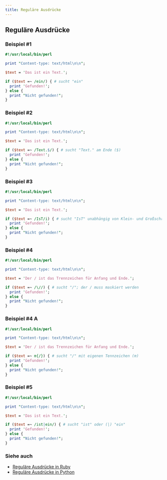 ```yaml
---
title: Reguläre Ausdrücke
---
```


## Reguläre Ausdrücke

### Beispiel #1

```perl
#!/usr/local/bin/perl

print "Content-type: text/html\n\n";

$text = 'Das ist ein Text.';

if ($text =~ /ein/) { # sucht "ein"
  print 'Gefunden!';
} else {
  print "Nicht gefunden!";
}
```

### Beispiel #2

```perl
#!/usr/local/bin/perl

print "Content-type: text/html\n\n";

$text = 'Das ist ein Text.';

if ($text =~ /Text.$/) { # sucht "Text." am Ende ($)
  print 'Gefunden!';
} else {
  print "Nicht gefunden!";
}
```

### Beispiel #3

```perl
#!/usr/local/bin/perl

print "Content-type: text/html\n\n";

$text = 'Das ist ein Text.';

if ($text =~ /IsT/i) { # sucht "IsT" unabhängig von Klein- und Großschreibung (i)
  print 'Gefunden!';
} else {
  print "Nicht gefunden!";
}
```

### Beispiel #4

```perl
#!/usr/local/bin/perl

print "Content-type: text/html\n\n";

$text = 'Der / ist das Trennzeichen für Anfang und Ende.';

if ($text =~ /\//) { # sucht "/"; der / muss maskiert werden
  print 'Gefunden!';
} else {
  print "Nicht gefunden!";
}
```

### Beispiel #4 A

```perl
#!/usr/local/bin/perl

print "Content-type: text/html\n\n";

$text = 'Der / ist das Trennzeichen für Anfang und Ende.';

if ($text =~ m{/}) { # sucht "/" mit eigenen Tennzeichen (m)
  print 'Gefunden!';
} else {
  print "Nicht gefunden!";
}
```

### Beispiel #5

```perl
#!/usr/local/bin/perl

print "Content-type: text/html\n\n";

$text = 'Das ist ein Text.';

if ($text =~ /ist|ein/) { # sucht "ist" oder (|) "ein"
  print 'Gefunden!';
} else {
  print "Nicht gefunden!";
}
```

### Siehe auch

- [Reguläre Ausdrücke in Ruby](../ruby/regulaere-ausdruecke-ruby)
- [Reguläre Ausdrücke in Python](../python/regulaere-ausdruecke)
